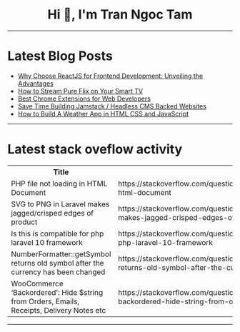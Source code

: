 <h1 align="center">Hi 👋, I'm Tran Ngoc Tam</h1>

---

# Latest Blog Posts 
<!-- BLOG-POST-LIST:START -->
- [Why Choose ReactJS for Frontend Development: Unveiling the Advantages](https://dev.to/jottyjohn/why-choose-reactjs-for-frontend-development-unveiling-the-advantages-k0d)
- [How to Stream Pure Flix on Your Smart TV](https://dev.to/charlotte_wesker_2b851e4f/how-to-stream-pure-flix-on-your-smart-tv-3o3a)
- [Best Chrome Extensions for Web Developers](https://dev.to/sandip2196/best-chrome-extensions-for-web-developers-3358)
- [Save Time Building Jamstack / Headless CMS Backed Websites](https://dev.to/alangleeson/save-time-building-jamstack-headless-cms-backed-websites-4e3m)
- [How to Build A Weather App in HTML CSS and JavaScript](https://dev.to/codingnepal/how-to-build-a-weather-app-in-html-css-and-javascript-1576)
<!-- BLOG-POST-LIST:END -->

---

# Latest stack oveflow activity
<table>
  <tr><th>Title</th><th>Link</th></tr>
  <!-- STACKOVERFLOW:START --><tr><td>PHP file not loading in HTML Document</td><td>https://stackoverflow.com/questions/78601927/php-file-not-loading-in-html-document</td></tr><tr><td>SVG to PNG in Laravel makes jagged/crisped edges of product</td><td>https://stackoverflow.com/questions/78601925/svg-to-png-in-laravel-makes-jagged-crisped-edges-of-product</td></tr><tr><td>Is this is compatible for php laravel 10 framework</td><td>https://stackoverflow.com/questions/78601806/is-this-is-compatible-for-php-laravel-10-framework</td></tr><tr><td>NumberFormatter::getSymbol returns old symbol after the currency has been changed</td><td>https://stackoverflow.com/questions/78601805/numberformattergetsymbol-returns-old-symbol-after-the-currency-has-been-change</td></tr><tr><td>WooCommerce ‘Backordered’: Hide $string from Orders, Emails, Receipts, Delivery Notes etc</td><td>https://stackoverflow.com/questions/78601728/woocommerce-backordered-hide-string-from-orders-emails-receipts-delivery</td></tr><!-- STACKOVERFLOW:END -->
</table>

---


